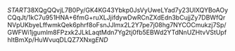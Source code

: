 $START$38XQgQQvjL7B0Py/GK4KG43Ybkp0JsVyUweLYad7y23UlXQYBoAOyCQqJt/1kC7u951HNA+6fmG+ruXLJjifdywDwRCnZXdEdn3bCujjZy7DBWfQrNVpUKbyeLffwmkQek6phrf8oFsnJJlmx2L2Y7pe7j08hg7NYCOCmukzj7Sp/GWFWi1jgumlm8FPzxk2JLkLaqtMdn7Yg2tj0fb5EBWd2YTdNnUZHtvVStUpfhItBmXp/HuWvuqDLQZ7XNxg$END$